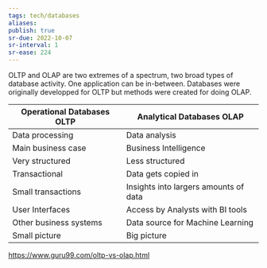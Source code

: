 ```yaml
---
tags: tech/databases
aliases:
publish: true
sr-due: 2022-10-07
sr-interval: 1
sr-ease: 224
---
```


OLTP and OLAP are two extremes of a spectrum, two broad types of database activity. One application can be in-between. Databases were originally developped for OLTP but methods were created for doing OLAP.

| Operational Databases OLTP | Analytical Databases OLAP             |
| -------------------------- | ------------------------------------- |
| Data processing            | Data analysis                         |
| Main business case         | Business Intelligence                 |
| Very structured            | Less structured                       |
| Transactional              | Data gets copied in                   |
| Small transactions         | Insights into largers amounts of data |
| User Interfaces            | Access by Analysts with BI tools      |
| Other business systems     | Data source for Machine Learning      |
| Small picture              | Big picture                           |



https://www.guru99.com/oltp-vs-olap.html